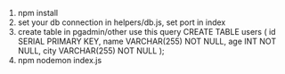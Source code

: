 1. npm install
2. set your db connection in helpers/db.js, set port in index
3. create table in pgadmin/other use this query
   CREATE TABLE users (
   id SERIAL PRIMARY KEY,
   name VARCHAR(255) NOT NULL,
   age INT NOT NULL,
   city VARCHAR(255) NOT NULL
   );
4. npm nodemon index.js
